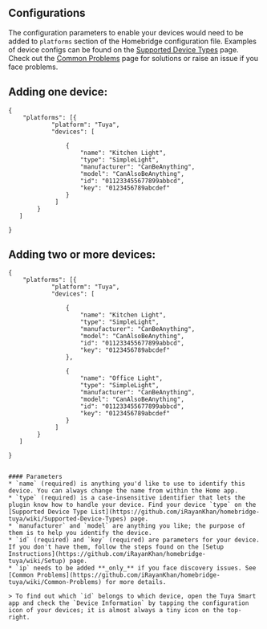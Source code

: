 ## Configurations
The configuration parameters to enable your devices would need to be added to `platforms` section of the Homebridge configuration file. Examples of device configs can be found on the [Supported Device Types](https://github.com/iRayanKhan/homebridge-tuya/wiki/Supported-Device-Types) page. Check out the [Common Problems](https://github.com/iRayanKhan/homebridge-tuya/wiki/Common-Problems) page for solutions or raise an issue if you face problems.

## Adding one device:


```json5
{
    "platforms": [{
            "platform": "Tuya",
            "devices": [
 
                {
                    "name": "Kitchen Light",
                    "type": "SimpleLight",
                    "manufacturer": "CanBeAnything",
                    "model": "CanAlsoBeAnything",
                    "id": "011233455677899abbcd",
                    "key": "0123456789abcdef"
                }
             ]
        }
   ]
   
}
```
## Adding two or more devices:

```json5
{
    "platforms": [{
            "platform": "Tuya",
            "devices": [
 
                {
                    "name": "Kitchen Light",
                    "type": "SimpleLight",
                    "manufacturer": "CanBeAnything",
                    "model": "CanAlsoBeAnything",
                    "id": "011233455677899abbcd",
                    "key": "0123456789abcdef"
                },
                
                {
                    "name": "Office Light",
                    "type": "SimpleLight",
                    "manufacturer": "CanBeAnything",
                    "model": "CanAlsoBeAnything",
                    "id": "011233455677899abbcd",
                    "key": "0123456789abcdef"
                }
             ]
        }
   ]
   
}


#### Parameters
* `name` (required) is anything you'd like to use to identify this device. You can always change the name from within the Home app.
* `type` (required) is a case-insensitive identifier that lets the plugin know how to handle your device. Find your device `type` on the [Supported Device Type List](https://github.com/iRayanKhan/homebridge-tuya/wiki/Supported-Device-Types) page.
* `manufacturer` and `model` are anything you like; the purpose of them is to help you identify the device.
* `id` (required) and `key` (required) are parameters for your device. If you don't have them, follow the steps found on the [Setup Instructions](https://github.com/iRayanKhan/homebridge-tuya/wiki/Setup) page.
* `ip` needs to be added **_only_** if you face discovery issues. See [Common Problems](https://github.com/iRayanKhan/homebridge-tuya/wiki/Common-Problems) for more details.   

> To find out which `id` belongs to which device, open the Tuya Smart app and check the `Device Information` by tapping the configuration icon of your devices; it is almost always a tiny icon on the top-right.
